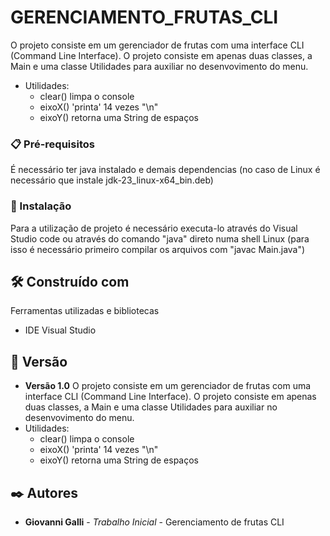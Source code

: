 # GERENCIAMENTO_FRUTAS_CLI

O projeto consiste em um gerenciador de frutas com uma interface CLI (Command Line Interface). O projeto consiste em apenas duas classes, a Main e uma classe Utilidades para auxiliar no desenvovimento do menu.
* Utilidades:
    - clear()
    limpa o console
    - eixoX()
    'printa' 14 vezes "\n"
    - eixoY()
    retorna uma String de espaços

### 📋 Pré-requisitos

É necessário ter java instalado e demais dependencias (no caso de Linux é necessário que instale jdk-23_linux-x64_bin.deb)

### 🔧 Instalação

Para a utilização de projeto é necessário executa-lo através do Visual Studio code ou através do comando "java" direto numa shell Linux (para isso é necessário primeiro compilar os arquivos com "javac Main.java")

## 🛠️ Construído com

Ferramentas utilizadas e bibliotecas

* IDE Visual Studio

## 📌 Versão

* **Versão 1.0** O projeto consiste em um gerenciador de frutas com uma interface CLI (Command Line Interface). O projeto consiste em apenas duas classes, a Main e uma classe Utilidades para auxiliar no desenvovimento do menu.
* Utilidades:
    - clear()
    limpa o console
    - eixoX()
    'printa' 14 vezes "\n"
    - eixoY()
    retorna uma String de espaços

## ✒️ Autores

* **Giovanni Galli** - *Trabalho Inicial* - Gerenciamento de frutas CLI

